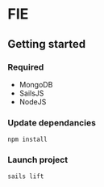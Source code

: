 # FIE

## Getting started
### Required
* MongoDB
* SailsJS
* NodeJS

### Update dependancies
```
npm install
```

### Launch project
```
sails lift
```
